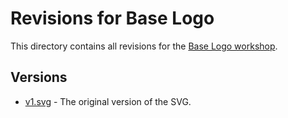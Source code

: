 # Revisions for Base Logo

This directory contains all revisions for the [Base Logo workshop](../README.md).

## Versions

- [v1.svg](./v1.svg) - The original version of the SVG.
